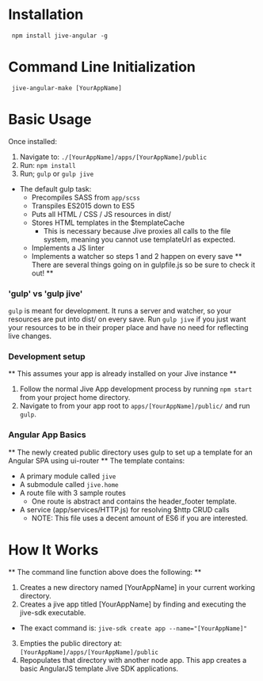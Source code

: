 
# Installation

```
 npm install jive-angular -g
```

# Command Line Initialization

```
 jive-angular-make [YourAppName]
```

# Basic Usage
Once installed:
1. Navigate to: `./[YourAppName]/apps/[YourAppName]/public`
2. Run: `npm install`
3. Run; `gulp` or `gulp jive`
  * The default gulp task:
    * Precompiles SASS from `app/scss`
    * Transpiles ES2015 down to ES5
    * Puts all HTML / CSS / JS resources in dist/
    * Stores HTML templates in the $templateCache
      * This is necessary because Jive proxies all calls to the file system, meaning you cannot use templateUrl as expected.
    * Implements a JS linter
    * Implements a watcher so steps 1 and 2 happen on every save
    ** There are several things going on in gulpfile.js so be sure to check it out! **

### 'gulp' vs 'gulp jive'
`gulp` is meant for development. It runs a server and watcher, so your resources are put into dist/ on every save. Run `gulp jive` if you just want your resources to be in their proper place and have no need for reflecting live changes.

### Development setup
** This assumes your app is already installed on your Jive instance **
1. Follow the normal Jive App development process by running `npm start` from your project home directory.
2. Navigate to from your app root to `apps/[YourAppName]/public/` and run `gulp`.

### Angular App Basics
** The newly created public directory uses gulp to set up a template for an Angular SPA using ui-router **
The template contains:
* A primary module called `jive`
* A submodule called `jive.home`
* A route file with 3 sample routes
  * One route is abstract and contains the header_footer template.
* A service (app/services/HTTP.js) for resolving $http CRUD calls
  * NOTE: This file uses a decent amount of ES6 if you are interested.

# How It Works
** The command line function above does the following: **
1. Creates a new directory named [YourAppName] in your current working directory.
2. Creates a jive app titled [YourAppName] by finding and executing the jive-sdk executable.
  * The exact command is: `jive-sdk create app --name="[YourAppName]"`
3. Empties the public directory at: `[YourAppName]/apps/[YourAppName]/public`
4. Repopulates that directory with another node app. This app creates a basic AngularJS template Jive SDK applications.
